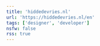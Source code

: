 ```yaml
---
title: 'hiddedevries.nl'
url: 'https://hiddedevries.nl/en'
tags: ['designer', 'developer']
nsfw: false
rss: true
---
```

